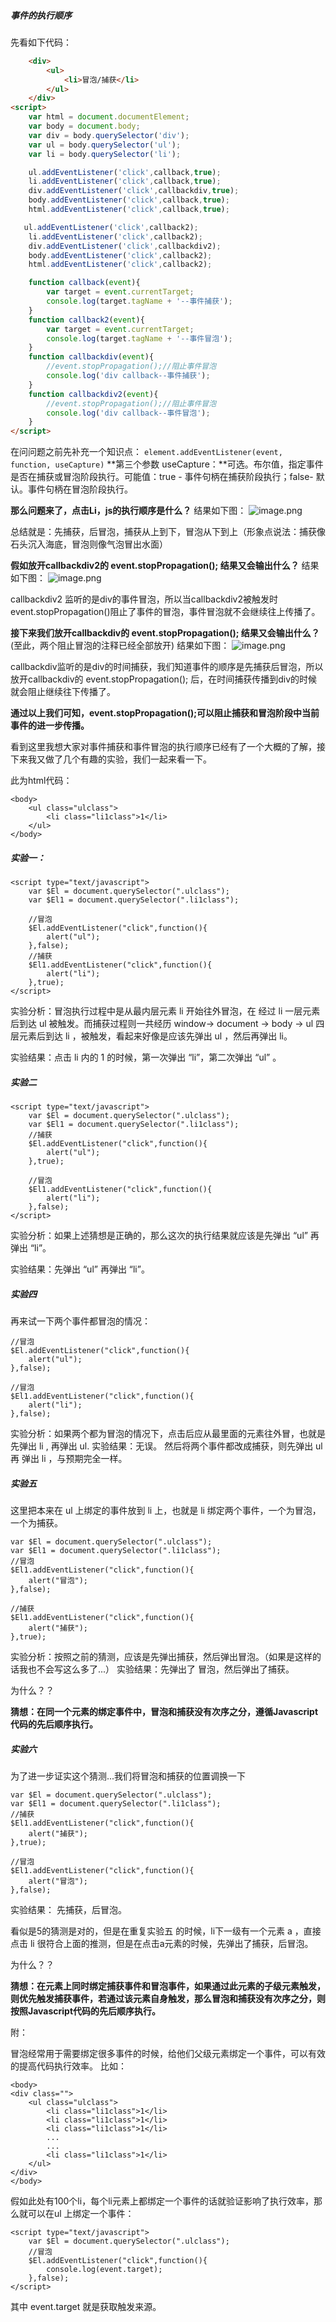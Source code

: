 ##### 事件的执行顺序
先看如下代码：
```html
    <div>
        <ul>
            <li>冒泡/捕获</li>
        </ul>
    </div>
<script>
    var html = document.documentElement;
    var body = document.body;
    var div = body.querySelector('div');
    var ul = body.querySelector('ul');
    var li = body.querySelector('li');

    ul.addEventListener('click',callback,true);
    li.addEventListener('click',callback,true);
    div.addEventListener('click',callbackdiv,true);
    body.addEventListener('click',callback,true);
    html.addEventListener('click',callback,true);

   ul.addEventListener('click',callback2);
    li.addEventListener('click',callback2);
    div.addEventListener('click',callbackdiv2);
    body.addEventListener('click',callback2);
    html.addEventListener('click',callback2);

    function callback(event){
        var target = event.currentTarget;
        console.log(target.tagName + '--事件捕获');
    }
    function callback2(event){
        var target = event.currentTarget;
        console.log(target.tagName + '--事件冒泡');
    }
    function callbackdiv(event){
        //event.stopPropagation();//阻止事件冒泡
        console.log('div callback--事件捕获');
    }
    function callbackdiv2(event){
        //event.stopPropagation();//阻止事件冒泡
        console.log('div callback--事件冒泡');
    }
</script>
```
在问问题之前先补充一个知识点：
`element.addEventListener(event, function, useCapture)`
**第三个参数 useCapture：**可选。布尔值，指定事件是否在捕获或冒泡阶段执行。可能值：true - 事件句柄在捕获阶段执行；false-  默认。事件句柄在冒泡阶段执行。

**那么问题来了，点击Li，js的执行顺序是什么？**
结果如下图：
![image.png](https://upload-images.jianshu.io/upload_images/18030682-ebf83b7ec5242937.png?imageMogr2/auto-orient/strip%7CimageView2/2/w/1240)

总结就是：先捕获，后冒泡，捕获从上到下，冒泡从下到上（形象点说法：捕获像石头沉入海底，冒泡则像气泡冒出水面）

**假如放开callbackdiv2的 event.stopPropagation();  结果又会输出什么？**
结果如下图：
![image.png](https://upload-images.jianshu.io/upload_images/18030682-3ce9f6f2687a5a5f.png?imageMogr2/auto-orient/strip%7CimageView2/2/w/1240)

callbackdiv2 监听的是div的事件冒泡，所以当callbackdiv2被触发时event.stopPropagation()阻止了事件的冒泡，事件冒泡就不会继续往上传播了。

**接下来我们放开callbackdiv的 event.stopPropagation();  结果又会输出什么？**(至此，两个阻止冒泡的注释已经全部放开)
结果如下图：
![image.png](https://upload-images.jianshu.io/upload_images/18030682-fccff8ac44ced3a4.png?imageMogr2/auto-orient/strip%7CimageView2/2/w/1240)

callbackdiv监听的是div的时间捕获，我们知道事件的顺序是先捕获后冒泡，所以放开callbackdiv的 event.stopPropagation(); 后，在时间捕获传播到div的时候就会阻止继续往下传播了。

**通过以上我们可知，event.stopPropagation();可以阻止捕获和冒泡阶段中当前事件的进一步传播。**

看到这里我想大家对事件捕获和事件冒泡的执行顺序已经有了一个大概的了解，接下来我又做了几个有趣的实验，我们一起来看一下。

此为html代码：
```
<body>
	<ul class="ulclass">
        <li class="li1class">1</li>
    </ul>
</body>

```
##### 实验一：
```
<script type="text/javascript">
    var $El = document.querySelector(".ulclass");
    var $El1 = document.querySelector(".li1class");

	//冒泡
    $El.addEventListener("click",function(){
        alert("ul");
    },false);
	//捕获 
    $El1.addEventListener("click",function(){
        alert("li");
    },true);
</script>
```
实验分析：冒泡执行过程中是从最内层元素 li 开始往外冒泡，在 经过 li 一层元素后到达 ul 被触发。而捕获过程则一共经历 window-> document -> body -> ul 四层元素后到达 li ，被触发，看起来好像是应该先弹出 ul ，然后再弹出 li。

实验结果：点击 li 内的 1 的时候，第一次弹出 “li”，第二次弹出 “ul” 。

##### 实验二

```
<script type="text/javascript">
    var $El = document.querySelector(".ulclass");
    var $El1 = document.querySelector(".li1class");
	//捕获
    $El.addEventListener("click",function(){
        alert("ul");
    },true);

	//冒泡
    $El1.addEventListener("click",function(){
        alert("li");
    },false);
</script>

```
实验分析：如果上述猜想是正确的，那么这次的执行结果就应该是先弹出 “ul” 再弹出 “li”。

实验结果：先弹出 “ul” 再弹出 “li”。

##### 实验四
再来试一下两个事件都冒泡的情况：

```
//冒泡
$El.addEventListener("click",function(){
    alert("ul");
},false);

//冒泡
$El1.addEventListener("click",function(){
    alert("li");
},false);
```
实验分析：如果两个都为冒泡的情况下，点击后应从最里面的元素往外冒，也就是先弹出 li , 再弹出 ul.
实验结果：无误。
然后将两个事件都改成捕获，则先弹出 ul 再 弹出 li ，与预期完全一样。

##### 实验五
这里把本来在 ul 上绑定的事件放到 li 上，也就是 li 绑定两个事件，一个为冒泡，一个为捕获。

```
var $El = document.querySelector(".ulclass");
var $El1 = document.querySelector(".li1class");
//冒泡
$El1.addEventListener("click",function(){
    alert("冒泡");
},false);

//捕获
$El1.addEventListener("click",function(){
    alert("捕获");
},true);

```
实验分析：按照之前的猜测，应该是先弹出捕获，然后弹出冒泡。（如果是这样的话我也不会写这么多了...） 实验结果：先弹出了 冒泡，然后弹出了捕获。

为什么？？

**猜想：在同一个元素的绑定事件中，冒泡和捕获没有次序之分，遵循Javascript代码的先后顺序执行。**

##### 实验六
为了进一步证实这个猜测...我们将冒泡和捕获的位置调换一下
```
var $El = document.querySelector(".ulclass");
var $El1 = document.querySelector(".li1class");
//捕获
$El1.addEventListener("click",function(){
    alert("捕获");
},true);

//冒泡
$El1.addEventListener("click",function(){
    alert("冒泡");
},false);
```
实验结果： 先捕获，后冒泡。

看似是5的猜测是对的，但是在重复实验五 的时候，li下一级有一个元素 a ，直接点击 li 很符合上面的推测，但是在点击a元素的时候，先弹出了捕获，后冒泡。

为什么？？

**猜想：在元素上同时绑定捕获事件和冒泡事件，如果通过此元素的子级元素触发，则优先触发捕获事件，若通过该元素自身触发，那么冒泡和捕获没有次序之分，则按照Javascript代码的先后顺序执行。**

附：

冒泡经常用于需要绑定很多事件的时候，给他们父级元素绑定一个事件，可以有效的提高代码执行效率。 比如：
```
<body>
<div class="">
    <ul class="ulclass">
        <li class="li1class">1</li>
        <li class="li1class">1</li>
        <li class="li1class">1</li>
        ...
        ...
        <li class="li1class">1</li>
    </ul>
</div>
</body>
```

假如此处有100个li，每个li元素上都绑定一个事件的话就验证影响了执行效率，那么就可以在ul 上绑定一个事件：
```
<script type="text/javascript">
    var $El = document.querySelector(".ulclass");
    //冒泡
    $El.addEventListener("click",function(){
        console.log(event.target);
    },false);
</script>

```
其中 event.target 就是获取触发来源。